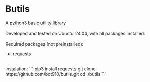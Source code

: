Butils
======
A python3 basic utility library
<br>
<br>
Developed and tested on Ubuntu 24.04, with all packages installed.
<br>
<br>
Required packages (not preinstalled):
 - requests

<br>
instalation:
```
pip3 install requests
git clone https://github.com/bot910/butils.git
cd ./butils
```
